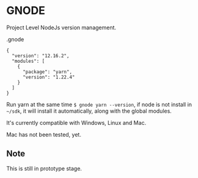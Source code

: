 # GNODE

Project Level NodeJs version management.

.gnode
```
{
  "version": "12.16.2",
  "modules": [
    {
      "package": "yarn",
      "version": "1.22.4"
    }
  ]
}
```

Run yarn at the same time `$ gnode yarn --version`, if node is not install in
`~/sdk`, it will install it automatically, along with the global modules.

It's currently compatible with Windows, Linux and Mac.

Mac has not been tested, yet.

## Note

This is still in prototype stage.